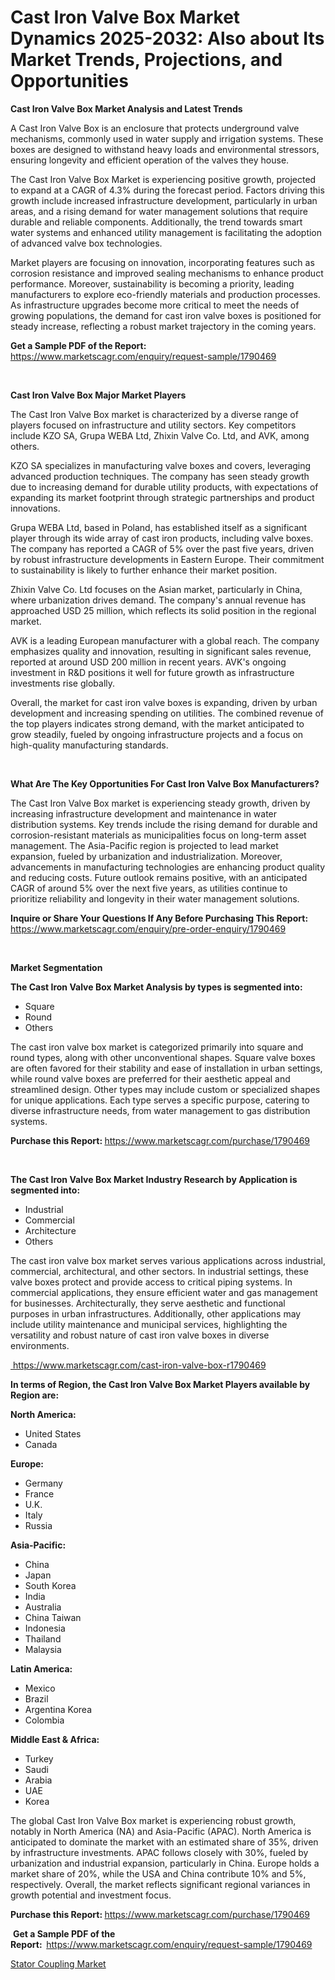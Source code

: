 <p><h1>Cast Iron Valve Box Market Dynamics 2025-2032: Also about Its Market Trends, Projections, and Opportunities</h1></p><p><strong>Cast Iron Valve Box Market Analysis and Latest Trends</strong></p>
<p><p>A Cast Iron Valve Box is an enclosure that protects underground valve mechanisms, commonly used in water supply and irrigation systems. These boxes are designed to withstand heavy loads and environmental stressors, ensuring longevity and efficient operation of the valves they house.</p><p>The Cast Iron Valve Box Market is experiencing positive growth, projected to expand at a CAGR of 4.3% during the forecast period. Factors driving this growth include increased infrastructure development, particularly in urban areas, and a rising demand for water management solutions that require durable and reliable components. Additionally, the trend towards smart water systems and enhanced utility management is facilitating the adoption of advanced valve box technologies.</p><p>Market players are focusing on innovation, incorporating features such as corrosion resistance and improved sealing mechanisms to enhance product performance. Moreover, sustainability is becoming a priority, leading manufacturers to explore eco-friendly materials and production processes. As infrastructure upgrades become more critical to meet the needs of growing populations, the demand for cast iron valve boxes is positioned for steady increase, reflecting a robust market trajectory in the coming years.</p></p>
<p><strong>Get a Sample PDF of the Report:&nbsp;</strong> <a href="https://www.marketscagr.com/enquiry/request-sample/1790469?utm_campaign=2126&utm_medium=2&utm_source=Github&utm_content=ia&utm_term=19022025&utm_id=cast-iron-valve-box">https://www.marketscagr.com/enquiry/request-sample/1790469</a></p>
<p>&nbsp;</p>
<p><strong>Cast Iron Valve Box Major Market Players</strong></p>
<p><p>The Cast Iron Valve Box market is characterized by a diverse range of players focused on infrastructure and utility sectors. Key competitors include KZO SA, Grupa WEBA Ltd, Zhixin Valve Co. Ltd, and AVK, among others.</p><p>KZO SA specializes in manufacturing valve boxes and covers, leveraging advanced production techniques. The company has seen steady growth due to increasing demand for durable utility products, with expectations of expanding its market footprint through strategic partnerships and product innovations.</p><p>Grupa WEBA Ltd, based in Poland, has established itself as a significant player through its wide array of cast iron products, including valve boxes. The company has reported a CAGR of 5% over the past five years, driven by robust infrastructure developments in Eastern Europe. Their commitment to sustainability is likely to further enhance their market position.</p><p>Zhixin Valve Co. Ltd focuses on the Asian market, particularly in China, where urbanization drives demand. The company's annual revenue has approached USD 25 million, which reflects its solid position in the regional market.</p><p>AVK is a leading European manufacturer with a global reach. The company emphasizes quality and innovation, resulting in significant sales revenue, reported at around USD 200 million in recent years. AVK's ongoing investment in R&D positions it well for future growth as infrastructure investments rise globally.</p><p>Overall, the market for cast iron valve boxes is expanding, driven by urban development and increasing spending on utilities. The combined revenue of the top players indicates strong demand, with the market anticipated to grow steadily, fueled by ongoing infrastructure projects and a focus on high-quality manufacturing standards.</p></p>
<p>&nbsp;</p>
<p><strong>What Are The Key Opportunities For Cast Iron Valve Box Manufacturers?</strong></p>
<p><p>The Cast Iron Valve Box market is experiencing steady growth, driven by increasing infrastructure development and maintenance in water distribution systems. Key trends include the rising demand for durable and corrosion-resistant materials as municipalities focus on long-term asset management. The Asia-Pacific region is projected to lead market expansion, fueled by urbanization and industrialization. Moreover, advancements in manufacturing technologies are enhancing product quality and reducing costs. Future outlook remains positive, with an anticipated CAGR of around 5% over the next five years, as utilities continue to prioritize reliability and longevity in their water management solutions.</p></p>
<p><strong>Inquire or Share Your Questions If Any Before Purchasing This Report:</strong> <a href="https://www.marketscagr.com/enquiry/pre-order-enquiry/1790469?utm_campaign=2126&utm_medium=2&utm_source=Github&utm_content=ia&utm_term=19022025&utm_id=cast-iron-valve-box">https://www.marketscagr.com/enquiry/pre-order-enquiry/1790469</a></p>
<p>&nbsp;</p>
<p><strong>Market Segmentation</strong></p>
<p><strong>The Cast Iron Valve Box Market Analysis by types is segmented into:</strong></p>
<p><ul><li>Square</li><li>Round</li><li>Others</li></ul></p>
<p><p>The cast iron valve box market is categorized primarily into square and round types, along with other unconventional shapes. Square valve boxes are often favored for their stability and ease of installation in urban settings, while round valve boxes are preferred for their aesthetic appeal and streamlined design. Other types may include custom or specialized shapes for unique applications. Each type serves a specific purpose, catering to diverse infrastructure needs, from water management to gas distribution systems.</p></p>
<p><strong>Purchase this Report:&nbsp;</strong><a href="https://www.marketscagr.com/purchase/1790469?utm_campaign=2126&utm_medium=2&utm_source=Github&utm_content=ia&utm_term=19022025&utm_id=cast-iron-valve-box">https://www.marketscagr.com/purchase/1790469</a></p>
<p>&nbsp;</p>
<p><strong>The Cast Iron Valve Box Market Industry Research by Application is segmented into:</strong></p>
<p><ul><li>Industrial</li><li>Commercial</li><li>Architecture</li><li>Others</li></ul></p>
<p><p>The cast iron valve box market serves various applications across industrial, commercial, architectural, and other sectors. In industrial settings, these valve boxes protect and provide access to critical piping systems. In commercial applications, they ensure efficient water and gas management for businesses. Architecturally, they serve aesthetic and functional purposes in urban infrastructures. Additionally, other applications may include utility maintenance and municipal services, highlighting the versatility and robust nature of cast iron valve boxes in diverse environments.</p></p>
<p><a href="https://www.marketscagr.com/cast-iron-valve-box-r1790469?utm_campaign=2126&utm_medium=2&utm_source=Github&utm_content=ia&utm_term=19022025&utm_id=cast-iron-valve-box">&nbsp;https://www.marketscagr.com/cast-iron-valve-box-r1790469</a></p>
<p><strong>In terms of Region, the Cast Iron Valve Box Market Players available by Region are:</strong></p>
<p>
    <p> <strong> North America: </strong>
        <ul>
            <li>United States</li>
            <li>Canada</li>
        </ul>
        </p> 
    <p> <strong> Europe: </strong>
        <ul>
            <li>Germany</li>
            <li>France</li>
            <li>U.K.</li>
            <li>Italy</li>
            <li>Russia</li>
        </ul>
        </p> 
    <p> <strong> Asia-Pacific: </strong>
        <ul>
            <li>China</li>
            <li>Japan</li>
            <li>South Korea</li>
            <li>India</li>
            <li>Australia</li>
            <li>China Taiwan</li>
            <li>Indonesia</li>
            <li>Thailand</li>
            <li>Malaysia</li>
        </ul>
        </p> 
    <p> <strong> Latin America: </strong>
        <ul>
            <li>Mexico</li>
            <li>Brazil</li>
            <li>Argentina Korea</li>
            <li>Colombia</li>
        </ul>
        </p> 
    <p> <strong> Middle East & Africa: </strong>
        <ul>
            <li>Turkey</li>
            <li>Saudi</li>
            <li>Arabia</li>
            <li>UAE</li>
            <li>Korea</li>
        </ul>
    </p>
    </p>
<p><p>The global Cast Iron Valve Box market is experiencing robust growth, notably in North America (NA) and Asia-Pacific (APAC). North America is anticipated to dominate the market with an estimated share of 35%, driven by infrastructure investments. APAC follows closely with 30%, fueled by urbanization and industrial expansion, particularly in China. Europe holds a market share of 20%, while the USA and China contribute 10% and 5%, respectively. Overall, the market reflects significant regional variances in growth potential and investment focus.</p></p>
<p><strong>Purchase this Report: </strong><a href="https://www.marketscagr.com/purchase/1790469?utm_campaign=2126&utm_medium=2&utm_source=Github&utm_content=ia&utm_term=19022025&utm_id=cast-iron-valve-box">https://www.marketscagr.com/purchase/1790469</a></p>
<p>&nbsp;<strong>Get a Sample PDF of the Report:&nbsp;&nbsp;</strong><a href="https://www.marketscagr.com/enquiry/request-sample/1790469?utm_campaign=2126&utm_medium=2&utm_source=Github&utm_content=ia&utm_term=19022025&utm_id=cast-iron-valve-box">https://www.marketscagr.com/enquiry/request-sample/1790469</a></p>
<p><strong></strong></p>
<p><p><a href="https://github.com/gukenneth26571/Market-Research-Report-List-1/blob/main/stator-coupling-market.md?utm_campaign=2126&utm_medium=2&utm_source=Github&utm_content=ia&utm_term=19022025&utm_id=cast-iron-valve-box">Stator Coupling Market</a></p></p>